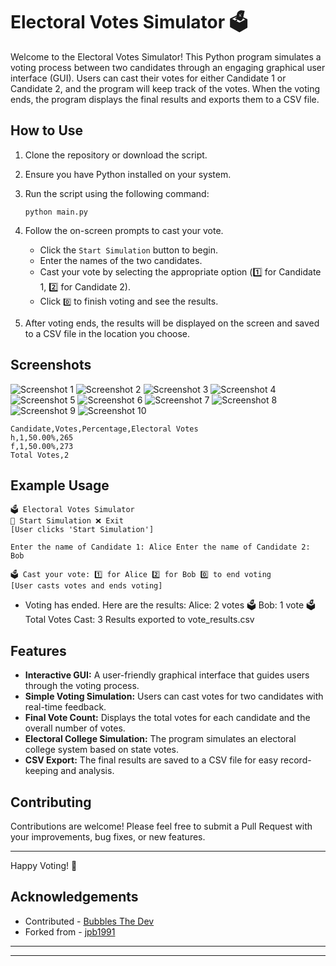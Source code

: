 # Electoral Votes Simulator 🗳️

Welcome to the Electoral Votes Simulator! This Python program simulates a voting process between two candidates through an engaging graphical user interface (GUI). Users can cast their votes for either Candidate 1 or Candidate 2, and the program will keep track of the votes. When the voting ends, the program displays the final results and exports them to a CSV file.

## How to Use

1. Clone the repository or download the script.
2. Ensure you have Python installed on your system.
3. Run the script using the following command:

    ```
    python main.py
    ```

4. Follow the on-screen prompts to cast your vote.

    - Click the `Start Simulation` button to begin.
    - Enter the names of the two candidates.
    - Cast your vote by selecting the appropriate option (1️⃣ for Candidate 1, 2️⃣ for Candidate 2).
    - Click `0️⃣` to finish voting and see the results.

5. After voting ends, the results will be displayed on the screen and saved to a CSV file in the location you choose.

## Screenshots

![Screenshot 1](screenshots/Screenshot%202024-09-01%20220947.png)
![Screenshot 2](screenshots/Screenshot%202024-09-01%20221153.png)
![Screenshot 3](screenshots/Screenshot%202024-09-01%20221216.png)
![Screenshot 4](screenshots/Screenshot%202024-09-01%20221234.png)
![Screenshot 5](screenshots/Screenshot%202024-09-01%20221256.png)
![Screenshot 6](screenshots/Screenshot%202024-09-01%20221307.png)
![Screenshot 7](screenshots/Screenshot%202024-09-01%20221321.png)
![Screenshot 8](screenshots/Screenshot%202024-09-01%20221334.png)
![Screenshot 9](screenshots/Screenshot%202024-09-01%20221347.png)
![Screenshot 10](screenshots/Screenshot%202024-09-01%20221408.png)

```
Candidate,Votes,Percentage,Electoral Votes
h,1,50.00%,265
f,1,50.00%,273
Total Votes,2
```

## Example Usage

```
🗳️ Electoral Votes Simulator
🏁 Start Simulation ❌ Exit
[User clicks 'Start Simulation']
```

```
Enter the name of Candidate 1: Alice Enter the name of Candidate 2: Bob
```

```
🗳️ Cast your vote: 1️⃣ for Alice 2️⃣ for Bob 0️⃣ to end voting
[User casts votes and ends voting]
```

- Voting has ended. Here are the results: Alice: 2 votes 🗳️ Bob: 1 vote 🗳️ Total Votes Cast: 3 Results exported to vote_results.csv


## Features

- **Interactive GUI:** A user-friendly graphical interface that guides users through the voting process.
- **Simple Voting Simulation:** Users can cast votes for two candidates with real-time feedback.
- **Final Vote Count:** Displays the total votes for each candidate and the overall number of votes.
- **Electoral College Simulation:** The program simulates an electoral college system based on state votes.
- **CSV Export:** The final results are saved to a CSV file for easy record-keeping and analysis.

## Contributing

Contributions are welcome! Please feel free to submit a Pull Request with your improvements, bug fixes, or new features.

---

Happy Voting! 🎉

## Acknowledgements 

- Contributed - [Bubbles The Dev](https://github.com/kernferm)
- Forked from - [jpb1991](https://github.com/jpb1991)

-------
-------





